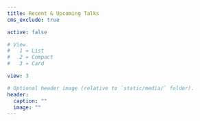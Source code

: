 ```yaml
---
title: Recent & Upcoming Talks
cms_exclude: true

active: false

# View.
#   1 = List
#   2 = Compact
#   3 = Card

view: 3

# Optional header image (relative to `static/media/` folder).
header:
  caption: ""
  image: ""
---
```


